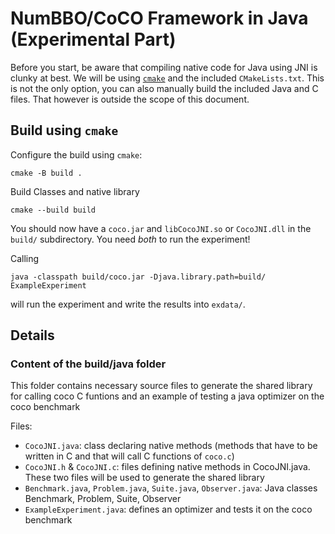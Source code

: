 # NumBBO/CoCO Framework in Java (Experimental Part)

Before you start, be aware that compiling native code for Java using JNI is clunky at best.
We will be using [`cmake`](https://cmake.org) and the included `CMakeLists.txt`.
This is not the only option, you can also manually build the included Java and C files.
That however is outside the scope of this document.

## Build using `cmake`

Configure the build using `cmake`:

```
cmake -B build .
```

Build Classes and native library

```
cmake --build build
```

You should now have a `coco.jar` and `libCocoJNI.so` or `CocoJNI.dll` in the `build/` subdirectory. 
You need *both* to run the experiment!

Calling 
```
java -classpath build/coco.jar -Djava.library.path=build/ ExampleExperiment
```
will run the experiment and write the results into `exdata/`.

## Details

### Content of the build/java folder


This folder contains necessary source files to generate the shared library
for calling coco C funtions and an example of testing a java optimizer on
the coco benchmark

Files:
- `CocoJNI.java`: class declaring native methods (methods that have to be written in C and that will call C functions of `coco.c`)
- `CocoJNI.h` & `CocoJNI.c`: files defining native methods in CocoJNI.java.
  These two files will be used to generate the shared library
- `Benchmark.java`, `Problem.java`, `Suite.java`, `Observer.java`: Java classes Benchmark, Problem, Suite, Observer
- `ExampleExperiment.java`: defines an optimizer and tests it on the coco
  benchmark
